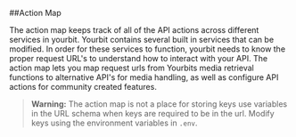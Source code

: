 ##Action Map

The action map keeps track of all of the API actions across 
different services in yourbit. Yourbit contains several built 
in services that can be modified. In order for these services 
to function, yourbit needs to know the proper request URL's to 
understand how to interact with your API. The action map lets you 
map request urls from Yourbits media retrieval functions to 
alternative API's for media handling, as well as configure API 
actions for community created features.

> **Warning:** The action map is not a place for storing keys 
use variables in the URL schema when keys are required to be in the url. Modify keys 
using the environment variables in `.env`.